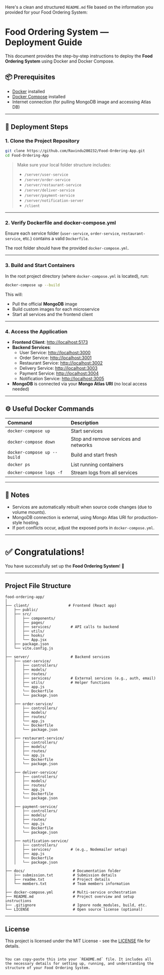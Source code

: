Here's a clean and structured `README.md` file based on the information you provided for your Food Ordering System:


# Food Ordering System — Deployment Guide

This document provides the step-by-step instructions to deploy the **Food Ordering System** using Docker and Docker Compose.

## 📦 Prerequisites

- [Docker](https://docs.docker.com/get-docker/) installed
- [Docker Compose](https://docs.docker.com/compose/install/) installed
- Internet connection (for pulling MongoDB image and accessing Atlas DB)

---

## 🚀 Deployment Steps

### 1. Clone the Project Repository

```bash
git clone https://github.com/Ravindu200232/Food-Ordering-App.git
cd Food-Ordering-App
```

> Make sure your local folder structure includes:
> - `/server/user-service`
> - `/server/order-service`
> - `/server/restaurant-service`
> - `/server/deliver-service`
> - `/server/payment-service`
> - `/server/notification-server`
> - `/client`

---

### 2. Verify Dockerfile and docker-compose.yml

Ensure each service folder (`user-service`, `order-service`, `restaurant-service`, etc.) contains a valid `Dockerfile`.

The root folder should have the provided `docker-compose.yml`.

---

### 3. Build and Start Containers

In the root project directory (where `docker-compose.yml` is located), run:

```bash
docker-compose up --build
```

This will:
- Pull the official **MongoDB** image
- Build custom images for each microservice
- Start all services and the frontend client

---

### 4. Access the Application

- **Frontend Client**: [http://localhost:5173](http://localhost:5173)
- **Backend Services**:
  - User Service: [http://localhost:3000](http://localhost:3000)
  - Order Service: [http://localhost:3001](http://localhost:3001)
  - Restaurant Service: [http://localhost:3002](http://localhost:3002)
  - Delivery Service: [http://localhost:3003](http://localhost:3003)
  - Payment Service: [http://localhost:3004](http://localhost:3004)
  - Notification Service: [http://localhost:3005](http://localhost:3005)
- **MongoDB** is connected via your **Mongo Atlas URI** (no local access needed)

---

## ⚙️ Useful Docker Commands

| Command                        | Description                            |
|:--------------------------------|:---------------------------------------|
| `docker-compose up`             | Start services                        |
| `docker-compose down`           | Stop and remove services and networks |
| `docker-compose up --build`     | Build and start fresh                 |
| `docker ps`                     | List running containers               |
| `docker-compose logs -f`        | Stream logs from all services         |

---

## 📝 Notes

- Services are automatically rebuilt when source code changes (due to volume mounts).
- MongoDB connection is external, using Mongo Atlas URI for production-style hosting.
- If port conflicts occur, adjust the exposed ports in `docker-compose.yml`.

---

# ✅ Congratulations!

You have successfully set up the **Food Ordering System**! 🎉

---

## Project File Structure

```plaintext
food-ordering-app/
│
├── client/                  # Frontend (React app)
│   ├── public/
│   ├── src/
│   │   ├── components/
│   │   ├── pages/
│   │   ├── services/         # API calls to backend
│   │   ├── utils/
│   │   ├── hooks/
│   │   └── App.jsx
│   ├── package.json
│   └── vite.config.js
│
├── server/                   # Backend services
│   ├── user-service/
│   │   ├── controllers/
│   │   ├── models/
│   │   ├── routes/
│   │   ├── services/         # External services (e.g., auth, email)
│   │   ├── utils/            # Helper functions
│   │   └── app.js
│   │   └── Dockerfile
│   │   └── package.json
│   │
│   ├── order-service/
│   │   ├── controllers/
│   │   ├── models/
│   │   ├── routes/
│   │   └── app.js
│   │   └── Dockerfile
│   │   └── package.json
│   │
│   ├── restaurant-service/
│   │   ├── controllers/
│   │   ├── models/
│   │   ├── routes/
│   │   └── app.js
│   │   └── Dockerfile
│   │   └── package.json
│   │
│   ├── deliver-service/
│   │   ├── controllers/
│   │   ├── models/
│   │   ├── routes/
│   │   └── app.js
│   │   └── Dockerfile
│   │   └── package.json
│   │
│   ├── payment-service/
│   │   ├── controllers/
│   │   ├── models/
│   │   ├── routes/
│   │   └── app.js
│   │   └── Dockerfile
│   │   └── package.json
│   │
│   ├── notification-service/
│   │   ├── controllers/
│   │   ├── services/         # (e.g., Nodemailer setup)
│   │   ├── app.js
│   │   └── Dockerfile
│   │   └── package.json
│
├── docs/                      # Documentation folder
│   ├── submission.txt         # Submission details
│   ├── readme.txt             # Project details
│   └── members.txt            # Team members information
│
├── docker-compose.yml         # Multi-service orchestration
├── README.md                  # Project overview and setup instructions
├── .gitignore                 # Ignore node_modules, build, etc.
└── LICENSE                    # Open source license (optional)
```

---

## License

This project is licensed under the MIT License - see the [LICENSE](LICENSE) file for details.
```

You can copy-paste this into your `README.md` file. It includes all the necessary details for setting up, running, and understanding the structure of your Food Ordering System.
